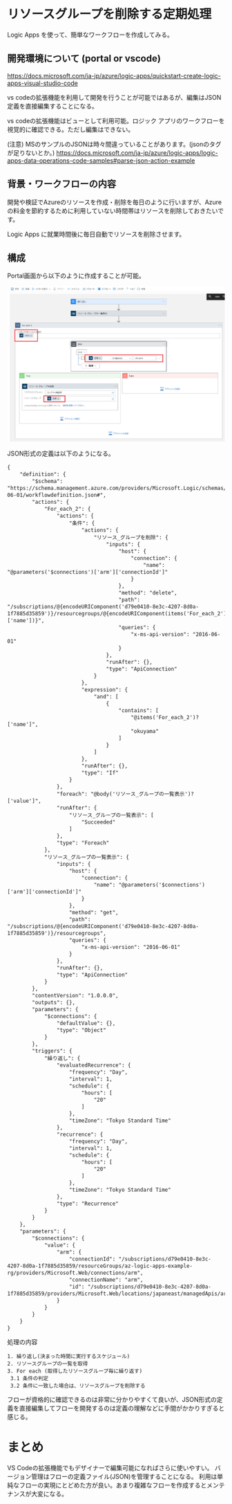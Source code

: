 # リソースグループを削除する定期処理

Logic Apps を使って、簡単なワークフローを作成してみる。

## 開発環境について (portal or vscode)

https://docs.microsoft.com/ja-jp/azure/logic-apps/quickstart-create-logic-apps-visual-studio-code

vs codeの拡張機能を利用して開発を行うことが可能ではあるが、編集はJSON定義を直接編集することになる。

vs codeの拡張機能はビューとして利用可能。ロジック アプリのワークフローを視覚的に確認できる。ただし編集はできない。

(注意) MSのサンプルのJSONは時々間違っていることがあります。(jsonのタグが足りないとか。)
https://docs.microsoft.com/ja-jp/azure/logic-apps/logic-apps-data-operations-code-samples#parse-json-action-example


## 背景・ワークフローの内容

開発や検証でAzureのリソースを作成・削除を毎日のように行いますが、Azureの料金を節約するために利用していない時間帯はリソースを削除しておきたいです。

Logic Apps に就業時間後に毎日自動でリソースを削除させます。


## 構成
Portal画面から以下のように作成することが可能。

![delete_resoucegroup_by_name](./delete_resoucegroup_by_name.PNG)

JSON形式の定義は以下のようになる。
```
{
    "definition": {
        "$schema": "https://schema.management.azure.com/providers/Microsoft.Logic/schemas/2016-06-01/workflowdefinition.json#",
        "actions": {
            "For_each_2": {
                "actions": {
                    "条件": {
                        "actions": {
                            "リソース_グループを削除": {
                                "inputs": {
                                    "host": {
                                        "connection": {
                                            "name": "@parameters('$connections')['arm']['connectionId']"
                                        }
                                    },
                                    "method": "delete",
                                    "path": "/subscriptions/@{encodeURIComponent('d79e0410-8e3c-4207-8d0a-1f7885d35859')}/resourcegroups/@{encodeURIComponent(items('For_each_2')?['name'])}",
                                    "queries": {
                                        "x-ms-api-version": "2016-06-01"
                                    }
                                },
                                "runAfter": {},
                                "type": "ApiConnection"
                            }
                        },
                        "expression": {
                            "and": [
                                {
                                    "contains": [
                                        "@items('For_each_2')?['name']",
                                        "okuyama"
                                    ]
                                }
                            ]
                        },
                        "runAfter": {},
                        "type": "If"
                    }
                },
                "foreach": "@body('リソース_グループの一覧表示')?['value']",
                "runAfter": {
                    "リソース_グループの一覧表示": [
                        "Succeeded"
                    ]
                },
                "type": "Foreach"
            },
            "リソース_グループの一覧表示": {
                "inputs": {
                    "host": {
                        "connection": {
                            "name": "@parameters('$connections')['arm']['connectionId']"
                        }
                    },
                    "method": "get",
                    "path": "/subscriptions/@{encodeURIComponent('d79e0410-8e3c-4207-8d0a-1f7885d35859')}/resourcegroups",
                    "queries": {
                        "x-ms-api-version": "2016-06-01"
                    }
                },
                "runAfter": {},
                "type": "ApiConnection"
            }
        },
        "contentVersion": "1.0.0.0",
        "outputs": {},
        "parameters": {
            "$connections": {
                "defaultValue": {},
                "type": "Object"
            }
        },
        "triggers": {
            "繰り返し": {
                "evaluatedRecurrence": {
                    "frequency": "Day",
                    "interval": 1,
                    "schedule": {
                        "hours": [
                            "20"
                        ]
                    },
                    "timeZone": "Tokyo Standard Time"
                },
                "recurrence": {
                    "frequency": "Day",
                    "interval": 1,
                    "schedule": {
                        "hours": [
                            "20"
                        ]
                    },
                    "timeZone": "Tokyo Standard Time"
                },
                "type": "Recurrence"
            }
        }
    },
    "parameters": {
        "$connections": {
            "value": {
                "arm": {
                    "connectionId": "/subscriptions/d79e0410-8e3c-4207-8d0a-1f7885d35859/resourceGroups/az-logic-apps-example-rg/providers/Microsoft.Web/connections/arm",
                    "connectionName": "arm",
                    "id": "/subscriptions/d79e0410-8e3c-4207-8d0a-1f7885d35859/providers/Microsoft.Web/locations/japaneast/managedApis/arm"
                }
            }
        }
    }
}
```
処理の内容
```
1. 繰り返し(決まった時間に実行するスケジュール)
2. リソースグループの一覧を取得
3. For each (取得したリソースグループ毎に繰り返す)
 3.1 条件の判定 
 3.2 条件に一致した場合は、リソースグループを削除する
```
フローが資格的に確認できるのは非常に分かりやすくて良いが、JSON形式の定義を直接編集してフローを開発するのは定義の理解などに手間がかかりすぎると感じる。

# まとめ
VS Codeの拡張機能でもデザイナーで編集可能になればさらに使いやすい。
バージョン管理はフローの定義ファイル(JSON)を管理することになる。
利用は単純なフローの実現にとどめた方が良い。あまり複雑なフローを作成するとメンテナンスが大変になる。
